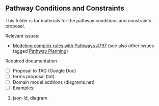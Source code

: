 ## Pathway Conditions and Constraints

This folder is for materials for the pathway conditions and constraints proposal.

Relevant issues:
- [Modeling complex rules with Pathways #797](https://github.com/CredentialEngine/Schema-Development/issues/797)
(see also other issues tagged [Pathway Planning](https://github.com/CredentialEngine/Schema-Development/labels/Pathway%20Planning))

Required documentation
- [ ] Proposal to TAG (Google Doc)
- [ ] terms proposal (txt)
- [ ] Domain model addtions (diagrams.net)
- [ ] Examples:
 1. json-ld, diagram
